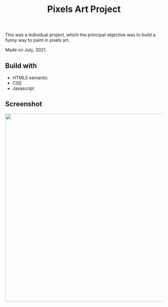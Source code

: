<!DOCTYPE html>
<html lang="en">
<head>
  <meta charset="UTF-8">
  <meta http-equiv="X-UA-Compatible" content="IE=edge">
  <meta name="viewport" content="width=device-width, initial-scale=1.0">
  <link rel="stylesheet" href="style.css">
</head>
<body>
  <header>
    <h1 id="title">Pixels Art Project</h1>
  </header>
  <main>
    <p>This was a individual project, which the principal objective was to build a funny way to paint in pixels art.</p>
    <p>Made on July, 2021.</p>
    <h2>Build with</h2>
    <ul>
      <li>HTML5 semantic</li>
      <li>CSS</li>
      <li>Javascript</li>
    </ul>
    <h2>Screenshot</h2>
    <span>
      <img src="https://user-images.githubusercontent.com/71015610/150001871-3cb31af2-b225-46e3-adea-793c117a0afe.png" width="600px" />
    </span>
  </main>
</body>
</html>
